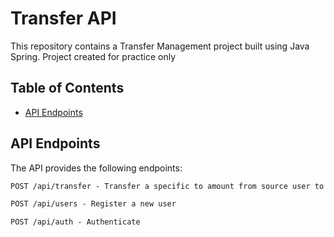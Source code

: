# Transfer API
This repository contains a Transfer Management project built using Java Spring.
Project created for practice only

## Table of Contents

- [API Endpoints](#api-endpoints)

## API Endpoints
The API provides the following endpoints:

```markdown
POST /api/transfer - Transfer a specific to amount from source user to destination user

POST /api/users - Register a new user

POST /api/auth - Authenticate
```
